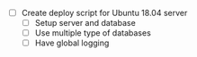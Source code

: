* [ ] Create deploy script for Ubuntu 18.04 server
    * [ ] Setup server and database
    * [ ] Use multiple type of databases
    * [ ] Have global logging
